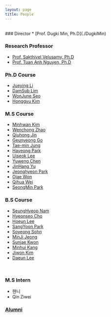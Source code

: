 ```yaml
---
layout: page
title: People
---
```


<br/>
### Director
* [Prof. Dugki Min, Ph.D](./DugkiMin)

### Research Professor
* [Prof. Sakthivel Velusamy, Ph.D](./Sakthivel)
* [Prof. Tuan Anh Nguyen, Ph.D](./AnhNT)

### Ph.D Course
* [Jueying Li](./JueyingLi)
* [DamSub Lim](./DamsubLim)
* [WonJune Seo](./SeoWonJune)
* [Honggyu Kim](./KimHonggyu)

### M.S Course
* [Minhwan Kim](./MinhwanKim)
* [Wenchong Zhao](./WenchongZhao)
* [Qiuhong Jin](./QiuhongJin)
* [Geunyeong Go](./GeunyeongGo)
* [Tae-min Jung](./TaeminJung)
* [Hayeong Park](./ParkHayeong)
* [Uiseok Lee](./LeeUiseok)
* [Yuweng Chen](./ChenYuweng)
* [JinHang Yu](./JinHangYu)
* [Jeonghyeon Park](./ParkJeonghyeon)
* [Ojae Won](./WonOjae)
* [Qihua Wei](./WeiQihua)
* [SeongMin Park](./SeongMinPark)

### B.S Course
* [SeungHyeop Nam](./SeungHyeopNam)
* [Hyeonseo Cho](./HyeonseoCho)
* [Hoeun Lee](./HoEunLee)
* [SangYoon Park](./SangYoonPark)
* [Soyeong Sohn](./SoyeongSohn)
* [MinJi Jeong](./MinjiJeong)
* [Sunjae Kwon](./SunjaeKwon)
* [Minhui Kang](./KangMinhui)
* [Jiwon Kim](./KimJiwon)
* [Daeun Lee](./LeeDaeun)
<br/>

### M.S Intern
* 헨니
* Qin Ziwei

### [Alumni](./Alumni)
